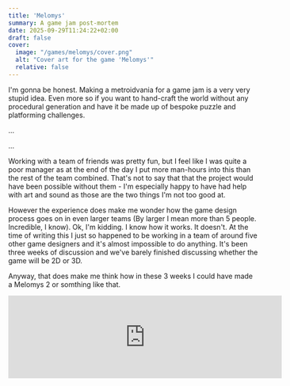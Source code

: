 ```yaml
---
title: 'Melomys'
summary: A game jam post-mortem
date: 2025-09-29T11:24:22+02:00
draft: false
cover:
  image: "/games/melomys/cover.png"
  alt: "Cover art for the game 'Melomys'"
  relative: false
---
```

I'm gonna be honest. Making a metroidvania for a game jam is a very very stupid idea. Even more so if you want to hand-craft the world without any procedural generation and have it be made up of bespoke puzzle and platforming challenges.

...

...

Working with a team of friends was pretty fun, but I feel like I was quite a poor manager as at the end of the day I put more man-hours into this than the rest of the team combined. That's not to say that that the project would have been possible without them - I'm especially happy to have had help with art and sound as those are the two things I'm not too good at.

However the experience does make me wonder how the game design process goes on in even larger teams (By larger I mean more than 5 people. Incredible, I know). Ok, I'm kidding. I know how it works. It doesn't. At the time of writing this I just so happened to be working in a team of around five other game designers and it's almost impossible to do anything. It's been three weeks of discussion and we've barely finished discussing whether the game will be 2D or 3D.

Anyway, that does make me think how in these 3 weeks I could have made a Melomys 2 or somthing like that.

<iframe frameborder="0" src="https://itch.io/embed/3548319" width="552" height="167"><a href="https://tintotint.itch.io/melomys">Melomys by tintotint, Etubi</a></iframe>


